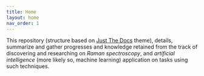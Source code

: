 ```yaml
---
title: Home
layout: home
nav_order: 1
---
```


This repository (structure based on [Just The Docs](https://github.com/just-the-docs/just-the-docs) theme), details, summarize and gather progresses and knowledge retained from the track of discovering and researching on *Raman spectroscopy*, and *artificial intelligence* (more likely so, machine learning) application on tasks using such techniques. 